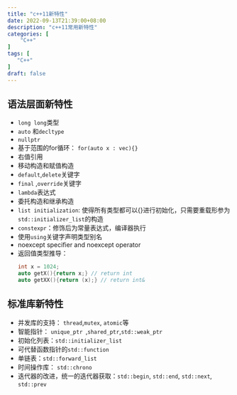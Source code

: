 ```yaml
---
title: "c++11新特性"
date: 2022-09-13T21:39:00+08:00
description: "c++11常用新特性"
categories: [
	"C++"
]	
tags: [
   "C++"
]
draft: false
---
```

## 语法层面新特性
+ `long long`类型
+ `auto` 和`decltype`
+ `nullptr`
+ 基于范围的for循环： `for(auto x : vec){}`
+ 右值引用
+ 移动构造和赋值构造
+ `default`,`delete`关键字
+ `final` ,`override`关键字
+ `lambda`表达式
+ 委托构造和继承构造
+ `list initialization`: 使得所有类型都可以{}进行初始化，只需要重载形参为`std::initializer_list`的构造
+ `constexpr`：修饰后为常量表达式，编译器执行
+ 使用`using`关键字声明类型别名
+ noexcept specifier and noexcept operator
+ 返回值类型推导： 
    ```cpp
    int x = 1024; 
    auto getX(){return x;} // return int
    auto getXX(){return (x);} // return int&
    ```
## 标准库新特性
+ 并发库的支持： `thread`,`mutex`, `atomic`等
+ 智能指针： `unique_ptr `,`shared_ptr`,`std::weak_ptr`
+ 初始化列表：`std::initializer_list`
+ 可代替函数指针的`std::function`
+ 单链表：`std::forward_list`
+ 时间操作库： `std::chrono`
+ 迭代器的改进，统一的迭代器获取：`std::begin`, `std::end`, `std::next`, `std::prev`


